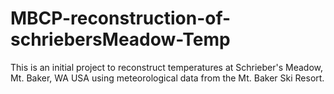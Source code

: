 # MBCP-reconstruction-of-schriebersMeadow-Temp
This is an initial project to reconstruct temperatures at Schrieber's Meadow, Mt. Baker, WA USA using meteorological data from the Mt. Baker Ski Resort.

